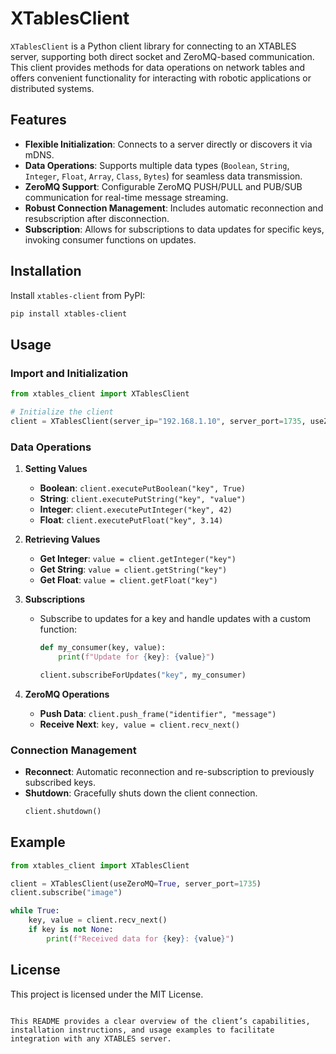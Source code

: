 
# XTablesClient

`XTablesClient` is a Python client library for connecting to an XTABLES server, supporting both direct socket and ZeroMQ-based communication. This client provides methods for data operations on network tables and offers convenient functionality for interacting with robotic applications or distributed systems.

## Features
- **Flexible Initialization**: Connects to a server directly or discovers it via mDNS.
- **Data Operations**: Supports multiple data types (`Boolean`, `String`, `Integer`, `Float`, `Array`, `Class`, `Bytes`) for seamless data transmission.
- **ZeroMQ Support**: Configurable ZeroMQ PUSH/PULL and PUB/SUB communication for real-time message streaming.
- **Robust Connection Management**: Includes automatic reconnection and resubscription after disconnection.
- **Subscription**: Allows for subscriptions to data updates for specific keys, invoking consumer functions on updates.

## Installation

Install `xtables-client` from PyPI:
```bash
pip install xtables-client
```

## Usage

### Import and Initialization
```python
from xtables_client import XTablesClient

# Initialize the client
client = XTablesClient(server_ip="192.168.1.10", server_port=1735, useZeroMQ=True)
```

### Data Operations

1. **Setting Values**
   - **Boolean**: `client.executePutBoolean("key", True)`
   - **String**: `client.executePutString("key", "value")`
   - **Integer**: `client.executePutInteger("key", 42)`
   - **Float**: `client.executePutFloat("key", 3.14)`

2. **Retrieving Values**
   - **Get Integer**: `value = client.getInteger("key")`
   - **Get String**: `value = client.getString("key")`
   - **Get Float**: `value = client.getFloat("key")`

3. **Subscriptions**
   - Subscribe to updates for a key and handle updates with a custom function:
     ```python
     def my_consumer(key, value):
         print(f"Update for {key}: {value}")

     client.subscribeForUpdates("key", my_consumer)
     ```

4. **ZeroMQ Operations**
   - **Push Data**: `client.push_frame("identifier", "message")`
   - **Receive Next**: `key, value = client.recv_next()`

### Connection Management
- **Reconnect**: Automatic reconnection and re-subscription to previously subscribed keys.
- **Shutdown**: Gracefully shuts down the client connection.
  ```python
  client.shutdown()
  ```

## Example

```python
from xtables_client import XTablesClient

client = XTablesClient(useZeroMQ=True, server_port=1735)
client.subscribe("image")

while True:
    key, value = client.recv_next()
    if key is not None:
        print(f"Received data for {key}: {value}")
```

## License
This project is licensed under the MIT License.

```

This README provides a clear overview of the client’s capabilities, installation instructions, and usage examples to facilitate integration with any XTABLES server.